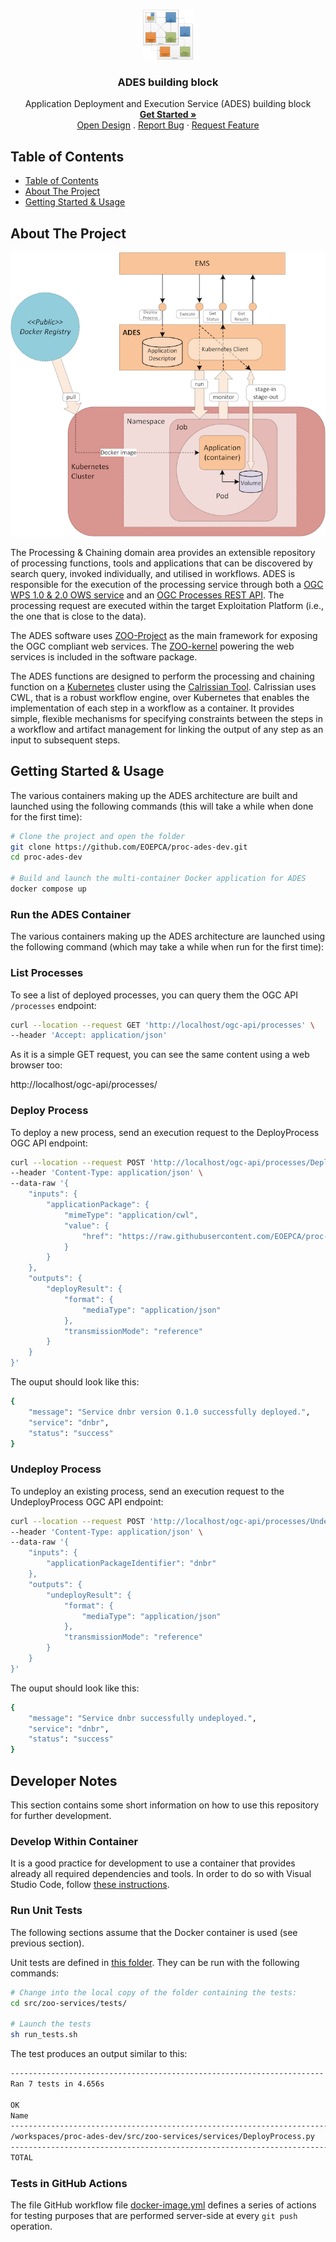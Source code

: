 <!-- PROJECT LOGO -->
<br />
<p align="center">
  <a href="https://github.com/EOEPCA/proc-ades">
    <img src="https://raw.githubusercontent.com/EOEPCA/proc-ades/master/images/logo.png" alt="Logo" width="80" height="80">
  </a>

  <h3 align="center">ADES building block</h3>

  <p align="center">
    Application Deployment and Execution Service (ADES) building block
    <br />
    <a href="https://github.com/EOEPCA/proc-ades/wiki"><strong>Get Started »</strong></a>
    <br />
    <a href="https://eoepca.github.io/proc-ades/master/">Open Design</a>
    .
    <a href="https://github.com/EOEPCA/proc-ades/issues">Report Bug</a>
    ·
    <a href="https://github.com/EOEPCA/proc-ades/issues">Request Feature</a>
  </p>
</p>

<!-- TABLE OF CONTENTS -->
## Table of Contents

- [Table of Contents](#table-of-contents)
- [About The Project](#about-the-project)
- [Getting Started & Usage](#getting-started--usage)

<!-- ABOUT THE PROJECT -->
## About The Project

[![Product Name Screen Shot](https://raw.githubusercontent.com/EOEPCA/proc-ades/master/images/screenshot.png)](https://github.com/EOEPCA/)

The Processing & Chaining domain area provides an extensible repository of processing functions, tools and applications that can be discovered by search query, invoked individually, and utilised in workflows. ADES is responsible for the execution of the processing service through both a [OGC WPS 1.0 & 2.0 OWS service](https://www.ogc.org/standards/wps) and an [OGC Processes REST API](https://github.com/opengeospatial/wps-rest-binding). The processing request are executed within the target Exploitation Platform (i.e., the one that is close to the data).

The ADES software uses [ZOO-Project](http://zoo-project.org/) as the main framework for exposing the OGC compliant web services. The [ZOO-kernel](http://zoo-project.org/docs/kernel/) powering the web services is included in the software package.

The ADES functions are designed to perform the processing and chaining function on a [Kubernetes](https://kubernetes.io) cluster using the [Calrissian Tool](https://github.com/Duke-GCB/calrissian). Calrissian uses CWL, that is a robust workflow engine, over Kubernetes that enables the implementation of each step in a workflow as a container. It provides simple, flexible mechanisms for specifying constraints between the steps in a workflow and artifact management for linking the output of any step as an input to subsequent steps.

<!-- GETTING STARTED -->
## Getting Started & Usage

The various containers making up the ADES architecture are built and launched using the following commands (this will take a while when done for the first time):

```bash
# Clone the project and open the folder
git clone https://github.com/EOEPCA/proc-ades-dev.git
cd proc-ades-dev

# Build and launch the multi-container Docker application for ADES
docker compose up
```

### Run the ADES Container

The various containers making up the ADES architecture are launched using the following command (which may take a while when run for the first time):


### List Processes

To see a list of deployed processes, you can query them the OGC API `/processes` endpoint:

```bash
curl --location --request GET 'http://localhost/ogc-api/processes' \
--header 'Accept: application/json'
```

As it is a simple GET request, you can see the same content using a web browser too:

http://localhost/ogc-api/processes/


### Deploy Process

To deploy a new process, send an execution request to the DeployProcess OGC API endpoint:

```bash
curl --location --request POST 'http://localhost/ogc-api/processes/DeployProcess' \
--header 'Content-Type: application/json' \
--data-raw '{
    "inputs": {
        "applicationPackage": {
            "mimeType": "application/cwl",
            "value": {
                "href": "https://raw.githubusercontent.com/EOEPCA/proc-ades/develop/test/sample_apps/dNBR/dNBR.cwl#dnbr"
            }
        }
    },
    "outputs": {
        "deployResult": {
            "format": {
                "mediaType": "application/json"
            },
            "transmissionMode": "reference"
        }
    }
}'
```
The ouput should look like this:

```bash
{
    "message": "Service dnbr version 0.1.0 successfully deployed.",
    "service": "dnbr",
    "status": "success"
}
```


### Undeploy Process

To undeploy an existing process, send an execution request to the UndeployProcess OGC API endpoint:

```bash
curl --location --request POST 'http://localhost/ogc-api/processes/UndeployProcess' \
--header 'Content-Type: application/json' \
--data-raw '{
    "inputs": {
        "applicationPackageIdentifier": "dnbr" 
    },
    "outputs": {
        "undeployResult": {
            "format": {
                "mediaType": "application/json"
            },
            "transmissionMode": "reference"
        }
    }
}'
```

The ouput should look like this:

```bash
{
    "message": "Service dnbr successfully undeployed.",
    "service": "dnbr",
    "status": "success"
}
```

<!-- DEVELOPER NOTES -->
## Developer Notes

This section contains some short information on how to use this repository for further development.


### Develop Within Container

It is a good practice for development to use a container that provides already all required dependencies and tools. In order to do so with Visual Studio Code, follow [these instructions](https://github.com/EOEPCA/proc-ades-dev/blob/develop/.devcontainer/README.MD).


### Run Unit Tests

The following sections assume that the Docker container is used (see previous section).

Unit tests are defined in [this folder](src/zoo-services/tests/). They can be run with the following commands:

```bash
# Change into the local copy of the folder containing the tests:
cd src/zoo-services/tests/

# Launch the tests
sh run_tests.sh
```

The test produces an output similar to this:

```txt
----------------------------------------------------------------------
Ran 7 tests in 4.656s

OK
Name                                                                   Stmts   Miss  Cover   Missing
----------------------------------------------------------------------------------------------------
/workspaces/proc-ades-dev/src/zoo-services/services/DeployProcess.py     118     18    85%   14, 17, 41, 103, 110, 117, 144-167, 189, 215-216
----------------------------------------------------------------------------------------------------
TOTAL                                                                    118     18    85%
```


### Tests in GitHub Actions

The file GitHub workflow file [docker-image.yml](.github/workflows/docker-image.yml) defines a series of actions for testing purposes that are performed server-side at every `git push` operation.

